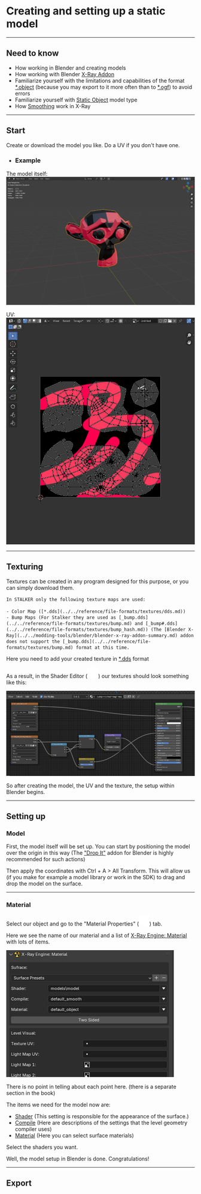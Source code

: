 # Creating and setting up a static model

___

## Need to know

- How working in Blender and creating models
- How working with Blender [X-Ray Addon](../../modding-tools/blender/blender-x-ray-addon-summary.md)
- Familiarize yourself with the limitations and capabilities of the format [*.object](../../reference/file-formats/models/object.md) (because you may export to it more often than to [*.ogf](../../reference/file-formats/models/ogf.md)) to avoid errors
- Familiarize yourself with [Static Object](../../glossary/glossary.md#StaticObject) model type
- How [Smoothing](../../reference/models/smoothing.md) work in X-Ray

___

## Start

Create or download the model you like.
Do a UV if you don't have one.

- ### Example

The model itself:
![model-example](images/model-example.png)

UV:
![model-example-uv](images/model-example-uv.png)

___

## Texturing

Textures can be created in any program designed for this purpose, or you can simply download them.

```admonish info Title = "Important note about texture maps"
In STALKER only the following texture maps are used:

- Color Map ([*.dds](../../reference/file-formats/textures/dds.md))
- Bump Maps (For Stalker they are used as [_bump.dds](../../reference/file-formats/textures/bump.md) and [_bump#.dds](../../reference/file-formats/textures/bump_hash.md)) (The [Blender X-Ray](../../modding-tools/blender/blender-x-ray-addon-summary.md) addon does not support the [_bump.dds](../../reference/file-formats/textures/bump.md) format at this time.
```

Here you need to add your created texture in [*.dds](../../reference/file-formats/textures/dds.md) format

As a result, in the Shader Editor (![svg-icon shader-editor](../../modding-tools/blender/icons/shader-editor.svg)) our textures should look something like this:

![model-example-texture-shading](images/model-example-texture-shading.png)

So after creating the model, the UV and the texture, the setup within Blender begins.

___

## Setting up

### Model

First, the model itself will be set up.
You can start by positioning the model over the origin in this way (The ["Drop It"](https://andreasaust.gumroad.com/l/drop_it) addon for Blender is highly recommended for such actions)

Then apply the coordinates with Ctrl + A > All Transform. This will allow us (if you make for example a model library or work in the SDK) to drag and drop the model on the surface.

___

### Material

Select our object and go to the "Material Properties" (![svg-icon material-properties-logo](../../modding-tools/blender/icons/material-properties-logo.svg)) tab.

Here we see the name of our material and a list of [X-Ray Engine: Material](../../modding-tools/blender/addon-panels/panel-material.md) with lots of items.

![alt text](images/image.png)

There is no point in telling about each point here. (there is a separate section in the book)

The items we need for the model now are:

- [Shader](../../reference/shaders/shaders-list/engine-shaders-list.md) (This setting is responsible for the appearance of the surface.)
- [Compile](../../reference/shaders/shaders-list/compiler-shaders-list.md) (Here are descriptions of the settings that the level geometry compiler uses)
- [Material](../../reference/materials/materials-list.md) (Here you can select surface materials)

Select the shaders you want.

Well, the model setup in Blender is done. Congratulations!

___

## Export
